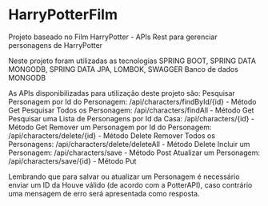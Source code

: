 # HarryPotterFilm
Projeto baseado no Film HarryPotter - APIs Rest para gerenciar personagens de HarryPotter

Neste projeto foram utilizadas as tecnologias SPRING BOOT, SPRING DATA MONGODB, SPRING DATA JPA, LOMBOK, SWAGGER
Banco de dados MONGODB

As APIs disponibilizadas para utilização deste projeto são:
Pesquisar Personagem por Id do Personagem: /api/characters/findById/{id} - Método Get
Pesquisar Todos os Personagem: /api/characters/findAll - Método Get
Pesquisar uma Lista de Personagens por Id da Casa: /api/characters/{id} - Método Get
Remover um Personagem por Id do Personagem: /api/characters/delete/{id} - Método Delete
Remover Todos os Personagens: /api/characters/delete/deleteAll - Método Delete
Incluir um Personagem: /api/characters/save - Método Post
Atualizar um Personagem: /api/characters/save/{id} - Método Put

Lembrando que para salvar ou atualizar um Personagem é necessário enviar um ID da Houve válido (de acordo com a PotterAPI), caso contrário uma mensagem de erro será apresentada como resposta.

